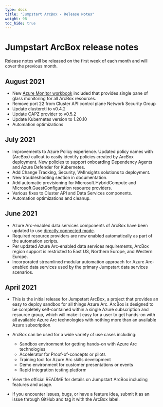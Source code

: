 ```yaml
---
type: docs
title: "Jumpstart ArcBox - Release Notes"
weight: 98
toc_hide: true
---
```


# Jumpstart ArcBox release notes

Release notes will be released on the first week of each month and will cover the previous month.

## August 2021

* New [Azure Monitor workbook](https://azurearcjumpstart.io/azure_jumpstart_arcbox/workbook/) included that provides single pane of glass monitoring for all ArcBox resources.
* Remove port 22 from Cluster API control plane Network Security Group
* Update clusterctl to v0.4.2
* Update CAPZ provider to v0.5.2
* Update Kubernetes version to 1.20.10
* Automation optimizations

## July 2021

* Improvements to Azure Policy experience. Updated policy names with (ArcBox) callout to easily identify policies created by ArcBox deployment. New policies to support onboarding Dependency Agents and Azure Defender for Kubernetes.
* Add Change Tracking, Security, VMInsights solutions to deployment.
* New troubleshooting section in documentation.
* Add automatic provisioning for Microsoft.HybridCompute and Microsoft.GuestConfiguration resource providers.
* Various fixes to Cluster API and Data Services components.
* Automation optimizations and cleanup.

## June 2021

* Azure Arc-enabled data services components of ArcBox have been updated to use [directly connected mode](https://docs.microsoft.com/en-us/azure/azure-arc/data/connectivity#connectivity-modes).
* Required resource providers are now enabled automatically as part of the automation scripts.
* Per updated Azure Arc-enabled data services requirements, ArcBox region support is restricted to East US, Northern Europe, and Western Europe.
* Incorporated streamlined modular automation approach for Azure Arc-enabled data services used by the primary Jumpstart data services scenarios.

## April 2021

* This is the initial release for Jumpstart ArcBox, a project that provides an easy to deploy sandbox for all things Azure Arc. ArcBox is designed to be completely self-contained within a single Azure subscription and resource group, which will make it easy for a user to get hands-on with all available Azure Arc technologies with nothing more than an available Azure subscription.

* ArcBox can be used for a wide variety of use cases including:
  * Sandbox environment for getting hands-on with Azure Arc technologies
  * Accelerator for Proof-of-concepts or pilots
  * Training tool for Azure Arc skills development
  * Demo environment for customer presentations or events
  * Rapid integration testing platform

* View the official README for details on Jumpstart ArcBox including features and usage.

* If you encounter issues, bugs, or have a feature idea, submit it as an issue through GitHub and tag it with the ArcBox label.
